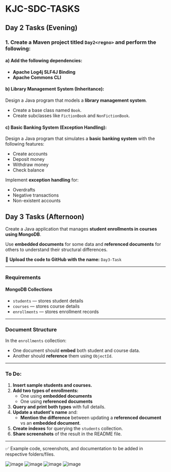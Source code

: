 # **KJC-SDC-TASKS**

## **Day 2 Tasks (Evening)**

### **1. Create a Maven project titled `Day2<regno>` and perform the following:**

#### **a) Add the following dependencies:**
- **Apache Log4j SLF4J Binding**
- **Apache Commons CLI**

#### **b) Library Management System (Inheritance):**
Design a Java program that models a **library management system**.
- Create a base class named `Book`.
- Create subclasses like `FictionBook` and `NonFictionBook`.

#### **c) Basic Banking System (Exception Handling):**
Design a Java program that simulates a **basic banking system** with the following features:
- Create accounts
- Deposit money
- Withdraw money
- Check balance

Implement **exception handling** for:
- Overdrafts
- Negative transactions
- Non-existent accounts


## **Day 3 Tasks (Afternoon)**

Create a Java application that manages **student enrollments in courses using MongoDB**.

Use **embedded documents** for some data and **referenced documents** for others to understand their structural differences.

📁 **Upload the code to GitHub with the name:** `Day3-Task`

---

### **Requirements**

#### **MongoDB Collections**
- `students` — stores student details
- `courses` — stores course details
- `enrollments` — stores enrollment records

---

### **Document Structure**
In the `enrollments` collection:
- One document should **embed** both student and course data.
- Another should **reference** them using `ObjectId`.

---

### **To Do:**

1. **Insert sample students and courses.**
2. **Add two types of enrollments:**
   - One using **embedded documents**
   - One using **referenced documents**
3. **Query and print both types** with full details.
4. **Update a student's name** and:
   - **Mention the difference** between updating a **referenced document** vs an **embedded document**.
5. **Create indexes** for querying the `students` collection.
6. **Share screenshots** of the result in the README file.

---

✅ Example code, screenshots, and documentation to be added in respective folders/files.


![image](https://github.com/user-attachments/assets/4c60379f-5b40-4154-9819-b822002222e9)
![image](https://github.com/user-attachments/assets/d3eedc78-1d63-48b4-a2b9-3483848f7a05)
![image](https://github.com/user-attachments/assets/e08947d2-55b8-406e-b3d4-2abbe3455c7a)
![image](https://github.com/user-attachments/assets/989f0934-df37-41e7-800e-0a5927357521)



